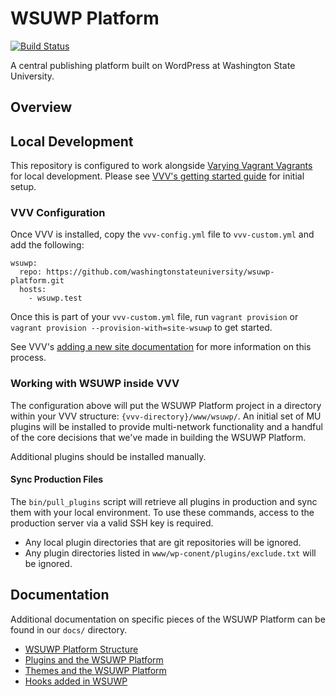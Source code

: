 # WSUWP Platform

[![Build Status](https://travis-ci.org/washingtonstateuniversity/WSUWP-Platform.svg?branch=master)](https://travis-ci.org/washingtonstateuniversity/WSUWP-Platform)

A central publishing platform built on WordPress at Washington State University.

## Overview

## Local Development

This repository is configured to work alongside [Varying Vagrant Vagrants](https://varyingvagrantvagrants.org/) for local development. Please see [VVV's getting started guide](https://varyingvagrantvagrants.org/docs/en-US/installation/software-requirements/) for initial setup.

### VVV Configuration

Once VVV is installed, copy the `vvv-config.yml` file to `vvv-custom.yml` and add the following:

```
wsuwp:
  repo: https://github.com/washingtonstateuniversity/wsuwp-platform.git
  hosts:
    - wsuwp.test
```

Once this is part of your `vvv-custom.yml` file, run `vagrant provision` or `vagrant provision --provision-with=site-wsuwp` to get started.

See VVV's [adding a new site documentation](https://varyingvagrantvagrants.org/docs/en-US/adding-a-new-site/) for more information on this process.

### Working with WSUWP inside VVV

The configuration above will put the WSUWP Platform project in a directory within your VVV structure: `{vvv-directory}/www/wsuwp/`. An initial set of MU plugins will be installed to provide multi-network functionality and a handful of the core decisions that we've made in building the WSUWP Platform.

Additional plugins should be installed manually.

#### Sync Production Files

The `bin/pull_plugins` script will retrieve all plugins in production and sync them with your local environment. To use these commands, access to the production server via a valid SSH key is required.

* Any local plugin directories that are git repositories will be ignored.
* Any plugin directories listed in `www/wp-conent/plugins/exclude.txt` will be ignored.

## Documentation

Additional documentation on specific pieces of the WSUWP Platform can be found in our `docs/` directory.

* [WSUWP Platform Structure](https://github.com/washingtonstateuniversity/WSUWP-Platform/blob/master/docs/platform-structure.md)
* [Plugins and the WSUWP Platform](https://github.com/washingtonstateuniversity/WSUWP-Platform/blob/master/docs/plugins.md)
* [Themes and the WSUWP Platform](https://github.com/washingtonstateuniversity/WSUWP-Platform/blob/master/docs/themes.md)
* [Hooks added in WSUWP](https://github.com/washingtonstateuniversity/WSUWP-Platform/blob/master/docs/hooks.md)
